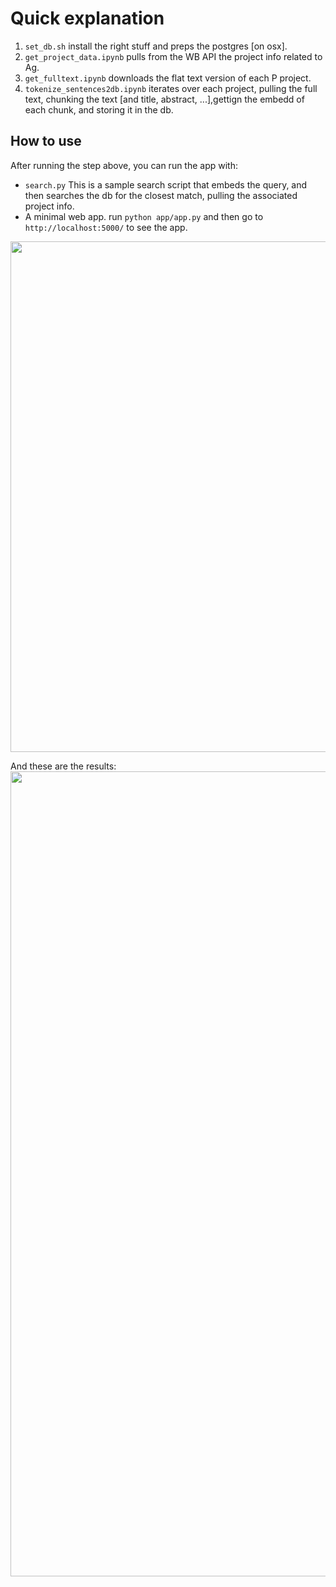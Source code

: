 # Quick explanation

1. `set_db.sh` install the right stuff and preps the postgres [on osx].
2. `get_project_data.ipynb` pulls from the WB API the project info related to Ag.
3. `get_fulltext.ipynb` downloads the flat text version of each P project.
4. `tokenize_sentences2db.ipynb` iterates over each project, pulling the full text, chunking the text [and title, abstract, ...],gettign the embedd of each chunk, and storing it in the db.

## How to use
After running the step above, you can run the app with:

* `search.py` This is a sample search script that embeds the query, and then searches the db for the closest match, pulling the associated project info.
* A minimal web app. run `python app/app.py` and then go to `http://localhost:5000/` to see the app.

<img width="817" src="https://user-images.githubusercontent.com/434029/226652044-6dafb4d1-4439-4c70-b991-d4a377c6e3a2.png">

And these are the results:
<img width="1288" src="https://user-images.githubusercontent.com/434029/226652294-b6dd1c2a-77bb-4b13-9c16-95107f914609.png">

